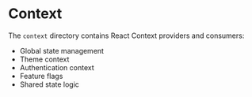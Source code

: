 # Context

The `context` directory contains React Context providers and consumers:
- Global state management
- Theme context
- Authentication context
- Feature flags
- Shared state logic